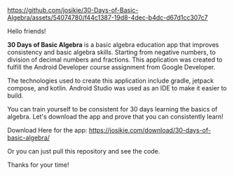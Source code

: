 
https://github.com/josikie/30-Days-of-Basic-Algebra/assets/54074780/f44c1387-19d8-4dec-b4dc-d67d1cc307c7

Hello friends!

**30 Days of Basic Algebra** is a basic algebra education app that improves consistency and basic algebra skills. Starting from negative numbers, to division of decimal numbers and fractions. This application was created to fulfill the Android Developer course assignment from Google Developer.

The technologies used to create this application include gradle, jetpack compose, and kotlin. Android Studio was used as an IDE to make it easier to build.

You can train yourself to be consistent for 30 days learning the basics of algebra. Let's download the app and prove that you can consistently learn!

Download Here for the app: https://josikie.com/download/30-days-of-basic-algebra/

Or you can just pull this repository and see the code.

Thanks for your time!
